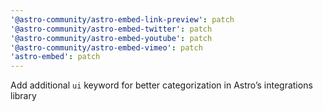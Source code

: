 ```yaml
---
'@astro-community/astro-embed-link-preview': patch
'@astro-community/astro-embed-twitter': patch
'@astro-community/astro-embed-youtube': patch
'@astro-community/astro-embed-vimeo': patch
'astro-embed': patch
---
```


Add additional `ui` keyword for better categorization in Astro’s integrations library
